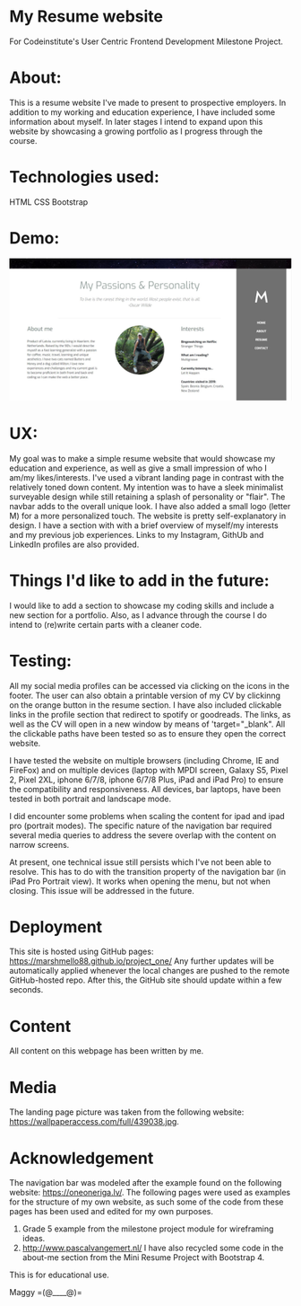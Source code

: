# My Resume website
For Codeinstitute's User Centric Frontend Development Milestone Project.

# About:
This is a resume website I've made to present to prospective employers. In addition to my working and education experience, 
I have included some information about myself. In later stages I intend to expand upon this website by showcasing
a growing portfolio as I progress through the course.

# Technologies used:
HTML
CSS
Bootstrap 

# Demo:
![Website screenshot](/assets/images/screenshot.jpg?raw=true)

# UX:
My goal was to make a simple resume website that would showcase my education and experience, as well as give a small impression of 
who I am/my likes/interests. I've used a vibrant landing page in contrast with the relatively toned down content. My intention was to 
have a sleek minimalist surveyable design while still retaining a splash of personality or "flair". The navbar adds to the overall unique look. 
I have also added a small logo (letter M) for a more personalized touch.
The website is pretty self-explanatory in design. I have a section with with a brief overview of myself/my interests and my 
previous job experiences. 
Links to my Instagram, GithUb and LinkedIn profiles are also provided.


# Things I'd like to add in the future:
I would like to add a section to showcase my coding skills and include a new section for a portfolio. Also, as I advance 
through the course I do intend to (re)write certain parts with a cleaner code.

# Testing:
All my social media profiles can be accessed via clicking on the icons in the footer. The user can also obtain a printable version of 
my CV by clickinng on the orange button in the resume section. I have also included clickable links in the profile section that
redirect to spotify or goodreads. The links, as well as the CV will open in a new window by means of 'target="_blank". 
All the clickable paths have been tested so as to ensure they open the correct website.

I have tested the website on multiple browsers (including Chrome, IE and FireFox) and on multiple devices (laptop with MPDI screen, 
Galaxy S5, Pixel 2, Pixel 2XL, iphone 6/7/8, iphone 6/7/8 Plus, iPad and iPad Pro) to ensure the compatibility and responsiveness. All devices,
bar laptops, have been tested in both portrait and landscape mode. 

I did encounter some problems when scaling the content for ipad and ipad pro (portrait modes). The specific nature of the navigation 
bar required several media queries to address the severe overlap with the content on narrow screens. 

At present, one technical issue still persists which I've not been able to resolve. This has to do with the transition property 
of the navigation bar (in iPad Pro Portrait view). It works when opening the menu, but not when closing.
This issue will be addressed in the future.


# Deployment
This site is hosted using GitHub pages: https://marshmello88.github.io/project_one/
Any further updates will be automatically applied whenever the local changes are pushed to the remote GitHub-hosted repo. 
After this, the GitHub site should update within a few seconds. 

# Content
All content on this webpage has been written by me.

# Media
The landing page picture was taken from the following website:
https://wallpaperaccess.com/full/439038.jpg.

# Acknowledgement
The navigation bar was modeled after the example found on the following website: https://oneoneriga.lv/. 
The following pages were used as examples for the structure of my own website, as such some of the code from these pages has been used 
and edited for my own purposes.
1. Grade 5 example from the milestone project module for wireframing ideas.
2. http://www.pascalvangemert.nl/ 
I have also recycled some code in the about-me section from the Mini Resume Project with Bootstrap 4.


This is for educational use.

Maggy =(@____@)=
